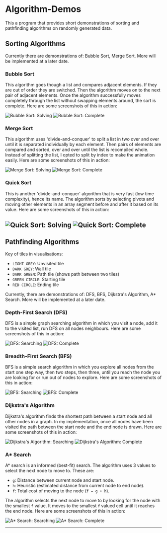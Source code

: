 # Algorithm-Demos
This a program that provides short demonstrations of sorting and pathfinding algorithms on randomly generated data. 
## Sorting Algorithms
Currently there are demonstrations of: Bubble Sort, Merge Sort. 
More will be implemented at a later date.
### Bubble Sort
This algorithm goes though a list and compares adjacent elements. If they are out of order they are switched. Then the algorithm moves on to the next pair of adjacent elements. Once the algorithm successfully moves completely through the list without swapping elements around, the sort is complete. Here are some screenshots of this in action:

![Bubble Sort: Solving](images/bubble-sort-sorting.PNG)
![Bubble Sort: Complete](images/bubble-sort-complete.PNG)

### Merge Sort
This algorithm uses 'divide-and-conquer' to split a list in two over and over until it is separated individually by each element. Then pairs of elements are compared and sorted, over and over until the list is recompiled whole. Instead of splitting the list, I opted to split by index to make the animation easily. 
Here are some screenshots of this in action:

![Merge Sort: Solving](images/merge-sort-sorting.PNG)
![Merge Sort: Complete](images/merge-sort-complete.PNG)

### Quick Sort
This is another 'divide-and-conquer' algorithm that is very fast (low time complexity), hence its name. The algorithm sorts by selecting pivots and moving other elements in an array segment before and after it based on its value. 
Here are some screenshots of this in action:

![Quick Sort: Solving](images/quick-sort-sorting.PNG)
![Quick Sort: Complete](images/quick-sort-complete.PNG)
---
## Pathfinding Algorithms
Key of tiles in visualisations:
- `LIGHT GREY`: Unvisited tile
- `DARK GREY`: Wall tile
- `DARK GREEN`: Path tile (shows path between two tiles)
- `GREEN CIRCLE`: Starting tile
- `RED CIRCLE`: Ending tile

Currently, there are demonstrations of: DFS, BFS, Dijkstra's Algorithm, A* Search. 
More will be implemented at a later date. 
### Depth-First Search (DFS)
DFS is a simple graph searching algorithm in which you visit a node, add it to the visited list, run DFS on all nodes neighbours.
Here are some screenshots of this in action:

![DFS: Searching](images/dfs-searching.PNG)
![DFS: Complete](images/dfs-complete.PNG)

### Breadth-First Search (BFS)
BFS is a simple search algorithm in which you explore all nodes from the start one step way, then two steps, then three, until you reach the node you are looking for or run out of nodes to explore.
Here are some screenshots of this in action:

![BFS: Searching](images/bfs-searching.PNG)
![BFS: Complete](images/bfs-complete.PNG)

### Dijkstra's Algorithm
Dijkstra's algorithm finds the shortest path between a start node and all other nodes in a graph. In my implementation, once all nodes have been visited the path between the start node and the end node is drawn. 
Here are some screenshots of this in action:

![Dijkstra's Algorithm: Searching](images/dijkstra-searching.PNG)
![Dijkstra's Algorithm: Complete](images/dijkstra-complete.PNG)

### A* Search
A* search is an informed (best-fit) search. The algorithm uses 3 values to select the next node to move to. These are:
- `g`: Distance between current node and start node.
- `h`: Heuristic (estimated distance from current node to end node).
- `f`: Total cost of moving to the node (`f = g + h`). 

The algorithm selects the next node to move to by looking for the node with the smallest `f` value. It moves to the smallest `f` valued cell until it reaches the end node. 
Here are some screenshots of this in action:

![A* Search: Searching](images/a-star-searching.PNG)
![A* Search: Complete](images/a-star-complete.PNG)

---